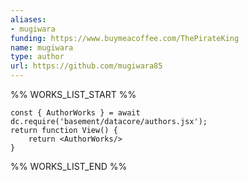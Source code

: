 ```yaml
---
aliases:
- mugiwara
funding: https://www.buymeacoffee.com/ThePirateKing
name: mugiwara
type: author
url: https://github.com/mugiwara85
---
```



%% WORKS_LIST_START %%

```datacorejsx
const { AuthorWorks } = await dc.require('basement/datacore/authors.jsx');
return function View() {
    return <AuthorWorks/>
}
```
%% WORKS_LIST_END %%